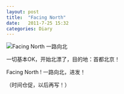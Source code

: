 ```yaml
---
layout: post
title:  "Facing North"
date:   2011-7-25 15:32
categories: Diary
---
```


![Facing North 一路向北](https://i.imgur.com/aO7kYRc.jpg)

一切基本OK，开始北漂了，目的地：首都北京！ 

Facing North ! 一路向北，进发！ 

（时间仓促，以后再写！） 
  
